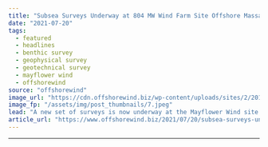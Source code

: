 ```yaml
---
title: "Subsea Surveys Underway at 804 MW Wind Farm Site Offshore Massachusetts"
date: "2021-07-20"
tags: 
  - featured
  - headlines
  - benthic survey
  - geophysical survey
  - geotechnical survey
  - mayflower wind
  - offshorewind
source: "offshorewind"
image_url: "https://cdn.offshorewind.biz/wp-content/uploads/sites/2/2019/08/28082656/Mayflower-Wind-Joins-Massachusetts-Offshore-Wind-Race.jpeg"
image_fp: "/assets/img/post_thumbnails/7.jpeg"
lead: "A new set of surveys is now underway at the Mayflower Wind site offshore"
article_url: "https://www.offshorewind.biz/2021/07/20/subsea-surveys-underway-at-804-mw-wind-farm-site-offshore-massachusetts/"
---
```


---
